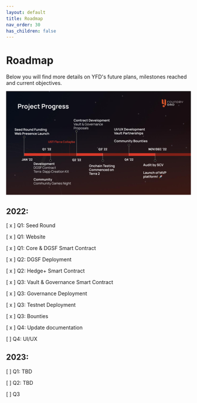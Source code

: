 ```yaml
---
layout: default
title: Roadmap
nav_order: 30
has_children: false
---
```


Roadmap
=======

Below you will find more details on YFD's future plans, milestones reached and current objectives.

![](/assets/images/figure/progress.png)

2022:
--------------------------------------------------------------------------------

[ x ]   Q1: Seed Round

[ x ]   Q1: Website

[ x ]   Q1: Core & DGSF Smart Contract

[ x ]   Q2: DGSF Deployment

[ x ]   Q2: Hedge+ Smart Contract

[ x ]   Q3: Vault & Governance Smart Contract

[ x ]   Q3: Governance Deployment

[ x ]   Q3: Testnet Deployment

[ x ]   Q3: Bounties

[ x ]   Q4: Update documentation

[  ]   Q4: UI/UX

2023:
--------------------------------------------------------------------------------

[ ]   Q1: TBD

[ ]   Q2: TBD

[ ]   Q3